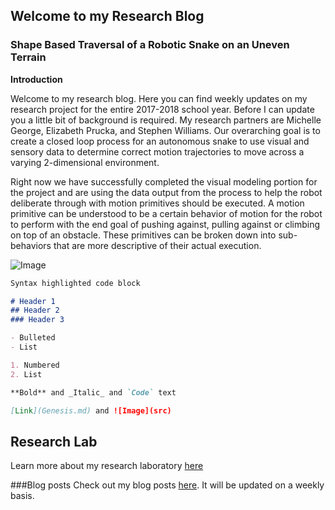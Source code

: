 ## Welcome to my Research Blog


### Shape Based Traversal of a Robotic Snake on an Uneven Terrain

**Introduction**

Welcome to my research blog. Here you can find weekly updates on my research project for the entire 2017-2018 school year. Before I can update you a little bit of background is required. My research partners are Michelle George, Elizabeth Prucka, and Stephen Williams. Our overarching goal is to create a closed loop process for an autonomous snake to use visual and sensory data to determine correct motion trajectories to move across a varying 2-dimensional environment.

Right now we have successfully completed the visual modeling portion for the project and are using the data output from the process to help the robot deliberate through with motion primitives should be executed. A motion primitive can be understood to be a certain behavior of motion for the robot to perform with the end goal of pushing against, pulling against or climbing on top of an obstacle. These primitives can be broken down into sub-behaviors that are more descriptive of their actual execution.

![Image](src)

```markdown
Syntax highlighted code block

# Header 1
## Header 2
### Header 3

- Bulleted
- List

1. Numbered
2. List

**Bold** and _Italic_ and `Code` text

[Link](Genesis.md) and ![Image](src)
```

## Research Lab
Learn more about my research laboratory [here](lab.md)

###Blog posts
 Check out my blog posts [here](Genesis.md). It will be updated on a weekly basis.
